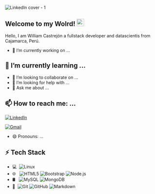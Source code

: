 ![LinkedIn cover - 1](https://github.com/WFernandoc07/WFernandoc07/assets/75816978/6d62074a-7e99-46c0-b437-92b33d8eab54)

## Welcome to my Wolrd! <img src="https://github.com/TheDudeThatCode/TheDudeThatCode/blob/master/Assets/Earth.gif" width="24px">

Hello, I am William Castrejón a fullstack developer and datascientis from Cajamarca, Perú.

- 🔭 I’m currently working on ...
## 🌱 I’m currently learning ...


- 👯 I’m looking to collaborate on ...
- 🤔 I’m looking for help with ...
- 💬 Ask me about ...
## 📫 How to reach me: ...
[![LinkedIn](https://img.shields.io/badge/-LinkedIn-blue?style=flat&logo=Linkedin&logoColor=white)](https://www.linkedin.com/in/wfernandoc07)

[![Gmail](https://img.shields.io/badge/-Gmail-c14438?style=flat&logo=Gmail&logoColor=white)](mailto:wcastrejonc17_1@unc.edu.pe)

- 😄 Pronouns: ...
## ⚡ Tech Stack
- 💻 &#160;![Linux](https://img.shields.io/badge/-Linux-333333?style=flat&logo=Linux&logoColor=FCC624)
- 🌐 &#160; ![HTML5](https://img.shields.io/badge/-HTML5-333333?style=flat&logo=HTML5)
![Bootstrap](https://img.shields.io/badge/-Bootstrap-333333?style=flat&logo=bootstrap&logoColor=563D7C)
![Node.js](https://img.shields.io/badge/-Node.js-333333?style=flat&logo=node.js)
- 🛢 &#160; ![MySQL](https://img.shields.io/badge/-MySQL-333333?style=flat&logo=mysql)
![MongoDB](https://img.shields.io/badge/-MongoDB-333333?style=flat&logo=mongodb)
- 🔧 &#160;![Git](https://img.shields.io/badge/-Git-333333?style=flat&logo=git)
![GitHub](https://img.shields.io/badge/-GitHub-333333?style=flat&logo=github)
![Markdown](https://img.shields.io/badge/-Markdown-333333?style=flat&logo=markdown)

  
